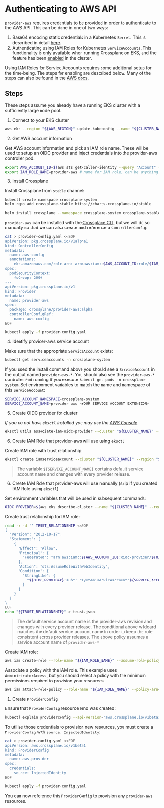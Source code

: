 # Authenticating to AWS API

`provider-aws` requires credentials to be provided in order to authenticate to the
AWS API. This can be done in one of two ways:

1. Base64 encoding static credentials in a Kubernetes `Secret`. This is
   described in detail
   [here](https://crossplane.io/docs/v1.5/getting-started/install-configure.html#get-aws-account-keyfile).
2. Authenticating using IAM Roles for Kubernetes `ServiceAccounts`. This
   functionality is only available when running Crossplane on EKS, and the
   feature has been
   [enabled](https://docs.aws.amazon.com/eks/latest/userguide/iam-roles-for-service-accounts.html)
   in the cluster.

Using IAM Roles for Service Accounts requires some additional setup for the
time-being. The steps for enabling are described below. Many of the steps can
also be found in the [AWS
docs](https://docs.aws.amazon.com/eks/latest/userguide/enable-iam-roles-for-service-accounts.html).

## Steps

These steps assume you already have a running EKS cluster with a sufficiently
large node pool.

1. Connect to your EKS cluster

```bash
aws eks --region "${AWS_REGION}" update-kubeconfig --name "${CLUSTER_NAME}"
```

2. Get AWS account information

Get AWS account information and pick an IAM role name. These will be used to
setup an OIDC provider and inject credentials into the provider-aws controller
pod.

```bash
export AWS_ACCOUNT_ID=$(aws sts get-caller-identity --query "Account" --output text)
export IAM_ROLE_NAME=provider-aws # name for IAM role, can be anything you want
```

3. Install Crossplane

Install Crossplane from `stable` channel:

```bash
kubectl create namespace crossplane-system
helm repo add crossplane-stable https://charts.crossplane.io/stable

helm install crossplane --namespace crossplane-system crossplane-stable/crossplane
```

`provider-aws` can be installed with the [Crossplane
CLI](https://crossplane.io/docs/v1.5/getting-started/install-configure.html#install-crossplane-cli),
but we will do so manually so that we can also create and reference a
`ControllerConfig`:

```bash
cat > provider-config.yaml <<EOF
apiVersion: pkg.crossplane.io/v1alpha1
kind: ControllerConfig
metadata:
  name: aws-config
  annotations:
    eks.amazonaws.com/role-arn: arn:aws:iam::$AWS_ACCOUNT_ID:role/$IAM_ROLE_NAME
spec:
  podSecurityContext:
    fsGroup: 2000
---
apiVersion: pkg.crossplane.io/v1
kind: Provider
metadata:
  name: provider-aws
spec:
  package: crossplane/provider-aws:alpha
  controllerConfigRef:
    name: aws-config
EOF

kubectl apply -f provider-config.yaml
```

4. Identify provider-aws service account

Make sure that the appropriate `ServiceAccount` exists:

```bash
kubectl get serviceaccounts -n crossplane-system
```

If you used the install command above you should see a `ServiceAccount` in the
output named `provider-aws-*`. You should also see the `provider-aws-*`
controller `Pod` running if you execute `kubectl get pods -n crossplane-system`.
Set environment variables to match the name and namespace of this
`ServiceAccount`:

```bash
SERVICE_ACCOUNT_NAMESPACE=crossplane-system
SERVICE_ACCOUNT_NAME=provider-aws-<YOUR-SERVICE-ACCOUNT-EXTENSION>
```

5. Create OIDC provider for cluster

*If you do not have `eksctl` installed you may use the [AWS
Console](https://docs.aws.amazon.com/eks/latest/userguide/enable-iam-roles-for-service-accounts.html)*

```bash
eksctl utils associate-iam-oidc-provider --cluster "${CLUSTER_NAME}" --region "${AWS_REGION}" --approve
```

6. Create IAM Role that provider-aws will use using `eksctl`

Create IAM role with trust relationship:

```bash
eksctl create iamserviceaccount --cluster "${CLUSTER_NAME}" --region "${AWS_REGION}" --name="$SERVICE_ACCOUNT_NAME" --namespace="$SERVICE_ACCOUNT_NAMESPACE" --role-name="$IAM_ROLE_NAME" --role-only --attach-policy-arn="arn:aws:iam::aws:policy/AdministratorAccess" --approve
```

> The variable `${SERVICE_ACCOUNT_NAME}` contains default service account name
> and changes with every provider release.

6. Create IAM Role that provider-aws will use manually (skip if you created IAM
   Role using `eksctl`)

Set environment variables that will be used in subsequent commands:

```bash
OIDC_PROVIDER=$(aws eks describe-cluster --name "${CLUSTER_NAME}" --region "${AWS_REGION}" --query "cluster.identity.oidc.issuer" --output text | sed -e "s/^https:\/\///")
```

Create trust relationship for IAM role:

```bash
read -r -d '' TRUST_RELATIONSHIP <<EOF
{
  "Version": "2012-10-17",
  "Statement": [
    {
      "Effect": "Allow",
      "Principal": {
        "Federated": "arn:aws:iam::${AWS_ACCOUNT_ID}:oidc-provider/${OIDC_PROVIDER}"
      },
      "Action": "sts:AssumeRoleWithWebIdentity",
      "Condition": {
        "StringLike": {
          "${OIDC_PROVIDER}:sub": "system:serviceaccount:${SERVICE_ACCOUNT_NAMESPACE}:provider-aws-*"
        }
      }
    }
  ]
}
EOF
echo "${TRUST_RELATIONSHIP}" > trust.json
```

> The default service account name is the provider-aws revision and changes with every provider release. The conditional above wildcard matches the default service account name in order to keep the role consistent across provider releases.
The above policy assumes a service account name of `provider-aws-*`

Create IAM role:

```bash
aws iam create-role --role-name "${IAM_ROLE_NAME}" --assume-role-policy-document file://trust.json --description "IAM role for provider-aws"
```

Associate a policy with the IAM role. This example uses `AdministratorAccess`,
but you should select a policy with the minimum permissions required to
provision your resources.

```bash
aws iam attach-role-policy --role-name "${IAM_ROLE_NAME}" --policy-arn=arn:aws:iam::aws:policy/AdministratorAccess
```

1. Create `ProviderConfig`

Ensure that `ProviderConfig` resource kind was created:

```bash
kubectl explain providerconfig --api-version='aws.crossplane.io/v1beta1'
```

To utilize those credentials to provision new resources, you must create a
`ProviderConfig` with `source: InjectedIdentity`:

```bash
cat > provider-config.yaml <<EOF
apiVersion: aws.crossplane.io/v1beta1
kind: ProviderConfig
metadata:
  name: aws-provider
spec:
  credentials:
    source: InjectedIdentity
EOF

kubectl apply -f provider-config.yaml
```

You can now reference this `ProviderConfig` to provision any `provider-aws`
resources.

